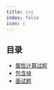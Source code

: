 ```yaml
---
title: css
index: false
icon: c
---
```

## 目录

- [属性计算过程](computed.md)
- [包含块](containBlock.md)
- [面试题](question.md)
